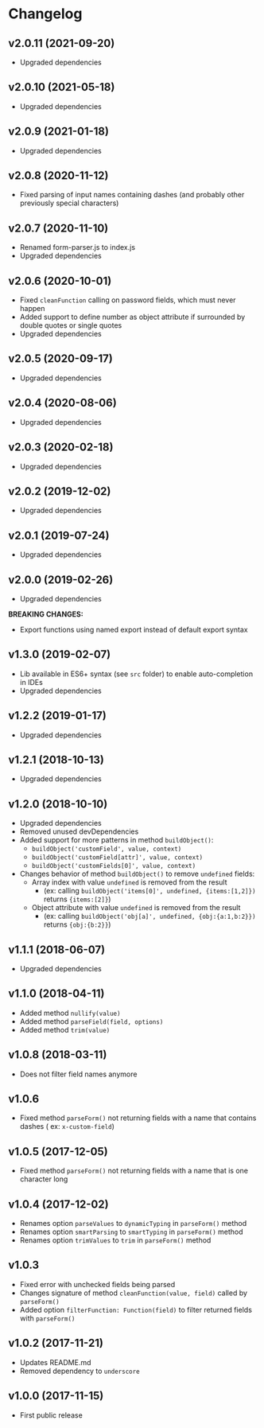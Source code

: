 # Changelog

## v2.0.11 (2021-09-20)

- Upgraded dependencies

## v2.0.10 (2021-05-18)

- Upgraded dependencies

## v2.0.9 (2021-01-18)

- Upgraded dependencies

## v2.0.8 (2020-11-12)

- Fixed parsing of input names containing dashes (and probably other previously special characters)

## v2.0.7 (2020-11-10)

- Renamed form-parser.js to index.js
- Upgraded dependencies

## v2.0.6 (2020-10-01)

- Fixed `cleanFunction` calling on password fields, which must never happen
- Added support to define number as object attribute if surrounded by double quotes or single quotes
- Upgraded dependencies

## v2.0.5 (2020-09-17)

- Upgraded dependencies

## v2.0.4 (2020-08-06)

- Upgraded dependencies

## v2.0.3 (2020-02-18)

- Upgraded dependencies

## v2.0.2 (2019-12-02)

- Upgraded dependencies

## v2.0.1 (2019-07-24)

- Upgraded dependencies

## v2.0.0 (2019-02-26)

- Upgraded dependencies

**BREAKING CHANGES:**

- Export functions using named export instead of default export syntax

## v1.3.0 (2019-02-07)

- Lib available in ES6+ syntax (see `src` folder) to enable auto-completion in IDEs
- Upgraded dependencies

## v1.2.2 (2019-01-17)

- Upgraded dependencies

## v1.2.1 (2018-10-13)

- Upgraded dependencies

## v1.2.0 (2018-10-10)

- Upgraded dependencies
- Removed unused devDependencies
- Added support for more patterns in method `buildObject()`:
    - `buildObject('customField', value, context)`
    - `buildObject('customField[attr]', value, context)`
    - `buildObject('customFields[0]', value, context)`
- Changes behavior of method `buildObject()` to remove `undefined` fields:
    - Array index with value `undefined` is removed from the result
        - (ex: calling `buildObject('items[0]', undefined, {items:[1,2]})` returns `{items:[2]}`)
    - Object attribute with value `undefined` is removed from the result
        - (ex: calling `buildObject('obj[a]', undefined, {obj:{a:1,b:2}})` returns `{obj:{b:2}}`)

## v1.1.1 (2018-06-07)

- Upgraded dependencies

## v1.1.0 (2018-04-11)

- Added method `nullify(value)`
- Added method `parseField(field, options)`
- Added method `trim(value)`

## v1.0.8 (2018-03-11)

- Does not filter field names anymore

## v1.0.6

- Fixed method `parseForm()` not returning fields with a name that contains dashes (
  ex: `x-custom-field`)

## v1.0.5 (2017-12-05)

- Fixed method `parseForm()` not returning fields with a name that is one character long

## v1.0.4 (2017-12-02)

- Renames option `parseValues` to `dynamicTyping` in `parseForm()` method
- Renames option `smartParsing` to `smartTyping` in `parseForm()` method
- Renames option `trimValues` to `trim` in `parseForm()` method

## v1.0.3

- Fixed error with unchecked fields being parsed
- Changes signature of method `cleanFunction(value, field)` called by `parseForm()`
- Added option `filterFunction: Function(field)` to filter returned fields with `parseForm()`

## v1.0.2 (2017-11-21)

- Updates README.md
- Removed dependency to `underscore`

## v1.0.0 (2017-11-15)

- First public release
